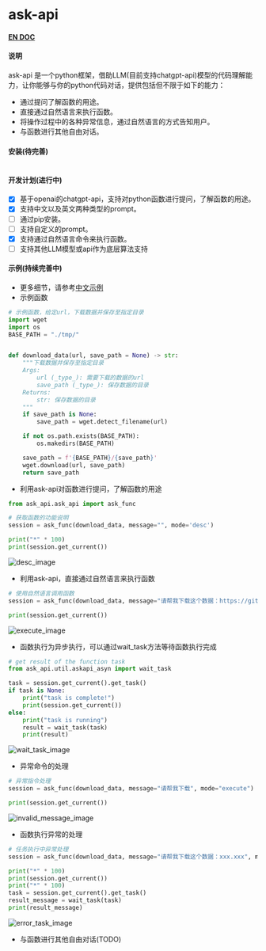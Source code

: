 # ask-api
#### [EN DOC](./README.en.md)

#### 说明
ask-api 是一个python框架，借助LLM(目前支持chatgpt-api)模型的代码理解能力，让你能够与你的python代码对话，提供包括但不限于如下的能力： 
- 通过提问了解函数的用途。
- 直接通过自然语言来执行函数。
- 将操作过程中的各种异常信息，通过自然语言的方式告知用户。
- 与函数进行其他自由对话。

#### 安装(待完善)
```shell
```

#### 开发计划(进行中)

- [x] 基于openai的chatgpt-api，支持对python函数进行提问，了解函数的用途。
- [X] 支持中文以及英文两种类型的prompt。
- [ ] 通过pip安装。
- [ ] 支持自定义的prompt。
- [X] 支持通过自然语言命令来执行函数。
- [ ] 支持其他LLM模型或api作为底层算法支持

#### 示例(持续完善中)

- 更多细节，请参考[中文示例](./examples/zh_askapi_example.ipynb)
- 示例函数
```python
# 示例函数，给定url，下载数据并保存至指定目录
import wget
import os
BASE_PATH = "./tmp/"


def download_data(url, save_path = None) -> str:
    """下载数据并保存至指定目录
    Args:
        url (_type_): 需要下载的数据的url
        save_path (_type_): 保存数据的目录
    Returns:
        str: 保存数据的目录
    """
    if save_path is None:
        save_path = wget.detect_filename(url)

    if not os.path.exists(BASE_PATH):
        os.makedirs(BASE_PATH)

    save_path = f'{BASE_PATH}/{save_path}'
    wget.download(url, save_path)
    return save_path
```

- 利用ask-api对函数进行提问，了解函数的用途
```python
from ask_api.ask_api import ask_func

# 获取函数的功能说明
session = ask_func(download_data, message="", mode='desc')

print("*" * 100)
print(session.get_current())
```
![desc_image](./docs/images/zh/desc_example.png)

- 利用ask-api，直接通过自然语言来执行函数
```python
# 使用自然语言调用函数
session = ask_func(download_data, message="请帮我下载这个数据：https://github.com/redis/redis/archive/7.0.9.tar.gz", mode="execute")

print(session.get_current())
```
![execute_image](./docs/images/zh/execute_example.png)

- 函数执行为异步执行，可以通过wait_task方法等待函数执行完成
```python
# get result of the function task
from ask_api.util.askapi_asyn import wait_task

task = session.get_current().get_task()
if task is None:
    print("task is complete!")
    print(session.get_current())
else:
    print("task is running")
    result = wait_task(task)
    print(result)
```
![wait_task_image](./docs/images/zh/wait_task_example.png)

- 异常命令的处理
```python
# 异常指令处理
session = ask_func(download_data, message="请帮我下载", mode="execute")

print(session.get_current())
```
![invalid_message_image](./docs/images/zh/invalid_message.png)

- 函数执行异常的处理
```python
# 任务执行中异常处理
session = ask_func(download_data, message="请帮我下载这个数据：xxx.xxx", mode="execute")

print("*" * 100)
print(session.get_current())
print("*" * 100)
task = session.get_current().get_task()
result_message = wait_task(task)
print(result_message)
```
![error_task_image](./docs/images/zh/error_task_example.png)

- 与函数进行其他自由对话(TODO)
